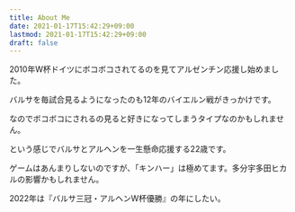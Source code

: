 ```yaml
---
title: About Me
date: 2021-01-17T15:42:29+09:00
lastmod: 2021-01-17T15:42:29+09:00
draft: false
---
```


2010年W杯ドイツにボコボコされてるのを見てアルゼンチン応援し始めました。

バルサを毎試合見るようになったのも12年のバイエルン戦がきっかけです。

なのでボコボコにされるの見ると好きになってしまうタイプなのかもしれません。

という感じでバルサとアルヘンを一生懸命応援する22歳です。

ゲームはあんまりしないのですが、「キンハー」は極めてます。多分宇多田ヒカルの影響かもしれません。

2022年は『バルサ三冠・アルヘンW杯優勝』の年にしたい。